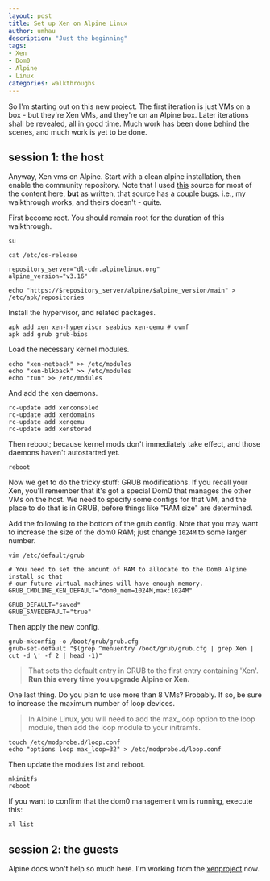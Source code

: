 ```yaml
---
layout: post
title: Set up Xen on Alpine Linux
author: umhau
description: "Just the beginning"
tags: 
- Xen
- Dom0
- Alpine
- Linux
categories: walkthroughs
---
```


So I'm starting out on this new project. The first iteration is just VMs on a box - but they're Xen VMs, and they're on an Alpine box.  Later iterations shall be revealed, all in good time. Much work has been done behind the scenes, and much work is yet to be done.

session 1: the host
-------------------

Anyway, Xen vms on Alpine. Start with a clean alpine installation, then enable the community repository. Note that I used [this](https://wiki.alpinelinux.org/wiki/Xen_Dom0#Existing_installation) source for most of the content here, **but** as written, that source has a couple bugs. i.e., my walkthrough works, and theirs doesn't - quite.

First become root. You should remain root for the duration of this walkthrough.

```Shell
su
```

```Shell
cat /etc/os-release

repository_server="dl-cdn.alpinelinux.org"
alpine_version="v3.16"

echo "https://$repository_server/alpine/$alpine_version/main" > /etc/apk/repositories
```

Install the hypervisor, and related packages.

```Shell
apk add xen xen-hypervisor seabios xen-qemu # ovmf
apk add grub grub-bios
```

Load the necessary kernel modules.

```Shell
echo "xen-netback" >> /etc/modules
echo "xen-blkback" >> /etc/modules
echo "tun" >> /etc/modules
```

And add the xen daemons.

```Shell
rc-update add xenconsoled
rc-update add xendomains
rc-update add xenqemu
rc-update add xenstored
```

Then reboot; because kernel mods don't immediately take effect, and those daemons haven't autostarted yet.

```Shell
reboot
```

Now we get to do the tricky stuff: GRUB modifications. If you recall your Xen, you'll remember that it's got a special Dom0 that manages the other VMs on the host. We need to specify some configs for that VM, and the place to do that is in GRUB, before things like "RAM size" are determined.

Add the following to the bottom of the grub config. Note that you may want to increase the size of the dom0 RAM; just change `1024M` to some larger number.

```Shell
vim /etc/default/grub

# You need to set the amount of RAM to allocate to the Dom0 Alpine install so that
# our future virtual machines will have enough memory.
GRUB_CMDLINE_XEN_DEFAULT="dom0_mem=1024M,max:1024M"

GRUB_DEFAULT="saved"
GRUB_SAVEDEFAULT="true"
```

Then apply the new config.

```Shell
grub-mkconfig -o /boot/grub/grub.cfg
grub-set-default "$(grep ^menuentry /boot/grub/grub.cfg | grep Xen | cut -d \' -f 2 | head -1)"
```

> That sets the default entry in GRUB to the first entry containing 'Xen'. **Run this every time you upgrade Alpine or Xen.**

One last thing. Do you plan to use more than 8 VMs? Probably. If so, be sure to increase the maximum number of loop devices. 

> In Alpine Linux, you will need to add the max_loop option to the loop module, then add the loop module to your initramfs. 

```Shell
touch /etc/modprobe.d/loop.conf
echo "options loop max_loop=32" > /etc/modprobe.d/loop.conf
```

Then update the modules list and reboot.

```Shell
mkinitfs
reboot
```

If you want to confirm that the dom0 management vm is running, execute this:

```Shell
xl list
```

session 2: the guests
---------------------

Alpine docs won't help so much here. I'm working from the [xenproject](https://wiki.xenproject.org/wiki/Xen_Project_Beginners_Guide) now.

